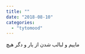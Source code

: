 ```yaml
---
title: ""
date: "2018-08-10"
categories: 
  - "tytomood"
---
```


ماییم و لبالب شدن از یار و دگر هیچ
